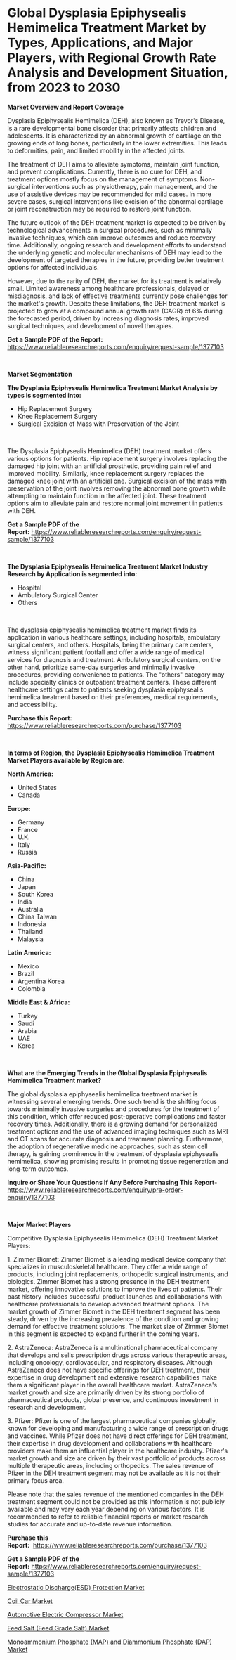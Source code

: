 <p><h1>Global Dysplasia Epiphysealis Hemimelica Treatment Market by Types, Applications, and Major Players, with Regional Growth Rate Analysis and Development Situation, from 2023 to 2030</h1></p><p><strong>Market Overview and Report Coverage</strong></p>
<p><p>Dysplasia Epiphysealis Hemimelica (DEH), also known as Trevor's Disease, is a rare developmental bone disorder that primarily affects children and adolescents. It is characterized by an abnormal growth of cartilage on the growing ends of long bones, particularly in the lower extremities. This leads to deformities, pain, and limited mobility in the affected joints.</p><p>The treatment of DEH aims to alleviate symptoms, maintain joint function, and prevent complications. Currently, there is no cure for DEH, and treatment options mostly focus on the management of symptoms. Non-surgical interventions such as physiotherapy, pain management, and the use of assistive devices may be recommended for mild cases. In more severe cases, surgical interventions like excision of the abnormal cartilage or joint reconstruction may be required to restore joint function.</p><p>The future outlook of the DEH treatment market is expected to be driven by technological advancements in surgical procedures, such as minimally invasive techniques, which can improve outcomes and reduce recovery time. Additionally, ongoing research and development efforts to understand the underlying genetic and molecular mechanisms of DEH may lead to the development of targeted therapies in the future, providing better treatment options for affected individuals.</p><p>However, due to the rarity of DEH, the market for its treatment is relatively small. Limited awareness among healthcare professionals, delayed or misdiagnosis, and lack of effective treatments currently pose challenges for the market's growth. Despite these limitations, the DEH treatment market is projected to grow at a compound annual growth rate (CAGR) of 6% during the forecasted period, driven by increasing diagnosis rates, improved surgical techniques, and development of novel therapies.</p></p>
<p><strong>Get a Sample PDF of the Report:</strong> <a href="https://www.reliableresearchreports.com/enquiry/request-sample/1377103">https://www.reliableresearchreports.com/enquiry/request-sample/1377103</a></p>
<p>&nbsp;</p>
<p><strong>Market Segmentation</strong></p>
<p><strong>The Dysplasia Epiphysealis Hemimelica Treatment Market Analysis by types is segmented into:</strong></p>
<p><ul><li>Hip Replacement Surgery</li><li>Knee Replacement Surgery</li><li>Surgical Excision of Mass with Preservation of the Joint</li></ul></p>
<p>&nbsp;</p>
<p><p>The Dysplasia Epiphysealis Hemimelica (DEH) treatment market offers various options for patients. Hip replacement surgery involves replacing the damaged hip joint with an artificial prosthetic, providing pain relief and improved mobility. Similarly, knee replacement surgery replaces the damaged knee joint with an artificial one. Surgical excision of the mass with preservation of the joint involves removing the abnormal bone growth while attempting to maintain function in the affected joint. These treatment options aim to alleviate pain and restore normal joint movement in patients with DEH.</p></p>
<p><strong>Get a Sample PDF of the Report:</strong>&nbsp;<a href="https://www.reliableresearchreports.com/enquiry/request-sample/1377103">https://www.reliableresearchreports.com/enquiry/request-sample/1377103</a></p>
<p>&nbsp;</p>
<p><strong>The Dysplasia Epiphysealis Hemimelica Treatment Market Industry Research by Application is segmented into:</strong></p>
<p><ul><li>Hospital</li><li>Ambulatory Surgical Center</li><li>Others</li></ul></p>
<p>&nbsp;</p>
<p><p>The dysplasia epiphysealis hemimelica treatment market finds its application in various healthcare settings, including hospitals, ambulatory surgical centers, and others. Hospitals, being the primary care centers, witness significant patient footfall and offer a wide range of medical services for diagnosis and treatment. Ambulatory surgical centers, on the other hand, prioritize same-day surgeries and minimally invasive procedures, providing convenience to patients. The "others" category may include specialty clinics or outpatient treatment centers. These different healthcare settings cater to patients seeking dysplasia epiphysealis hemimelica treatment based on their preferences, medical requirements, and accessibility.</p></p>
<p><strong>Purchase this Report:</strong>&nbsp; <a href="https://www.reliableresearchreports.com/purchase/1377103">https://www.reliableresearchreports.com/purchase/1377103</a></p>
<p>&nbsp;</p>
<p><strong>In terms of Region, the Dysplasia Epiphysealis Hemimelica Treatment Market Players available by Region are:</strong></p>
<p>
    <p> <strong> North America: </strong>
        <ul>
            <li>United States</li>
            <li>Canada</li>
        </ul>
        </p> 
    <p> <strong> Europe: </strong>
        <ul>
            <li>Germany</li>
            <li>France</li>
            <li>U.K.</li>
            <li>Italy</li>
            <li>Russia</li>
        </ul>
        </p> 
    <p> <strong> Asia-Pacific: </strong>
        <ul>
            <li>China</li>
            <li>Japan</li>
            <li>South Korea</li>
            <li>India</li>
            <li>Australia</li>
            <li>China Taiwan</li>
            <li>Indonesia</li>
            <li>Thailand</li>
            <li>Malaysia</li>
        </ul>
        </p> 
    <p> <strong> Latin America: </strong>
        <ul>
            <li>Mexico</li>
            <li>Brazil</li>
            <li>Argentina Korea</li>
            <li>Colombia</li>
        </ul>
        </p> 
    <p> <strong> Middle East & Africa: </strong>
        <ul>
            <li>Turkey</li>
            <li>Saudi</li>
            <li>Arabia</li>
            <li>UAE</li>
            <li>Korea</li>
        </ul>
    </p>
    </p>
<p>&nbsp;</p>
<p><strong>What are the Emerging Trends in the Global Dysplasia Epiphysealis Hemimelica Treatment market?</strong></p>
<p><p>The global dysplasia epiphysealis hemimelica treatment market is witnessing several emerging trends. One such trend is the shifting focus towards minimally invasive surgeries and procedures for the treatment of this condition, which offer reduced post-operative complications and faster recovery times. Additionally, there is a growing demand for personalized treatment options and the use of advanced imaging techniques such as MRI and CT scans for accurate diagnosis and treatment planning. Furthermore, the adoption of regenerative medicine approaches, such as stem cell therapy, is gaining prominence in the treatment of dysplasia epiphysealis hemimelica, showing promising results in promoting tissue regeneration and long-term outcomes.</p></p>
<p><strong>Inquire or Share Your Questions If Any Before Purchasing This Report</strong>- <a href="https://www.reliableresearchreports.com/enquiry/pre-order-enquiry/1377103">https://www.reliableresearchreports.com/enquiry/pre-order-enquiry/1377103</a></p>
<p>&nbsp;</p>
<p><strong>Major Market Players</strong></p>
<p><p>Competitive Dysplasia Epiphysealis Hemimelica (DEH) Treatment Market Players:</p><p>1. Zimmer Biomet: Zimmer Biomet is a leading medical device company that specializes in musculoskeletal healthcare. They offer a wide range of products, including joint replacements, orthopedic surgical instruments, and biologics. Zimmer Biomet has a strong presence in the DEH treatment market, offering innovative solutions to improve the lives of patients. Their past history includes successful product launches and collaborations with healthcare professionals to develop advanced treatment options. The market growth of Zimmer Biomet in the DEH treatment segment has been steady, driven by the increasing prevalence of the condition and growing demand for effective treatment solutions. The market size of Zimmer Biomet in this segment is expected to expand further in the coming years.</p><p>2. AstraZeneca: AstraZeneca is a multinational pharmaceutical company that develops and sells prescription drugs across various therapeutic areas, including oncology, cardiovascular, and respiratory diseases. Although AstraZeneca does not have specific offerings for DEH treatment, their expertise in drug development and extensive research capabilities make them a significant player in the overall healthcare market. AstraZeneca's market growth and size are primarily driven by its strong portfolio of pharmaceutical products, global presence, and continuous investment in research and development.</p><p>3. Pfizer: Pfizer is one of the largest pharmaceutical companies globally, known for developing and manufacturing a wide range of prescription drugs and vaccines. While Pfizer does not have direct offerings for DEH treatment, their expertise in drug development and collaborations with healthcare providers make them an influential player in the healthcare industry. Pfizer's market growth and size are driven by their vast portfolio of products across multiple therapeutic areas, including orthopedics. The sales revenue of Pfizer in the DEH treatment segment may not be available as it is not their primary focus area.</p><p>Please note that the sales revenue of the mentioned companies in the DEH treatment segment could not be provided as this information is not publicly available and may vary each year depending on various factors. It is recommended to refer to reliable financial reports or market research studies for accurate and up-to-date revenue information.</p></p>
<p><strong>Purchase this Report:</strong>&nbsp;&nbsp;<a href="https://www.reliableresearchreports.com/purchase/1377103">https://www.reliableresearchreports.com/purchase/1377103</a></p>
<p></p>
<p><strong>Get a Sample PDF of the Report:</strong>&nbsp;<a href="https://www.reliableresearchreports.com/enquiry/request-sample/1377103">https://www.reliableresearchreports.com/enquiry/request-sample/1377103</a></p>
<p><p><a href="https://www.linkedin.com/pulse/electrostatic-dischargeesd-protection-market-challenges-ldl7e/">Electrostatic Discharge(ESD) Protection Market</a></p><p><a href="https://medium.com/@carrolltorp/coil-car-market-outlook-industry-overview-and-forecast-2023-to-2030-2b7dd42de1bd">Coil Car Market</a></p><p><a href="https://medium.com/@ruthgaylord1929/automotive-electric-compressor-market-size-market-outlook-and-market-forecast-2023-to-2030-10f0b32b5ee7">Automotive Electric Compressor Market</a></p><p><a href="https://www.linkedin.com/pulse/feed-salt-grade-market-size-share-global-analysis-report-s5fxe/">Feed Salt (Feed Grade Salt) Market</a></p><p><a href="https://www.linkedin.com/pulse/monoammonium-phosphate-map-diammonium-dap-market-research-omvse/">Monoammonium Phosphate (MAP) and Diammonium Phosphate (DAP) Market</a></p></p>